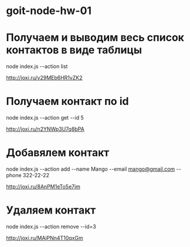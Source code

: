 # goit-node-hw-01

# Получаем и выводим весь список контактов в виде таблицы

node index.js --action list

http://joxi.ru/v29MEb6HR1vZK2

# Получаем контакт по id

node index.js --action get --id 5

http://joxi.ru/n2YNWp3U7q8bPA

# Добавялем контакт

node index.js --action add --name Mango --email mango@gmail.com --phone 322-22-22

http://joxi.ru/8AnPM1eTo5e7jm

# Удаляем контакт

node index.js --action remove --id=3

http://joxi.ru/MAjPNn4T10qxGm
